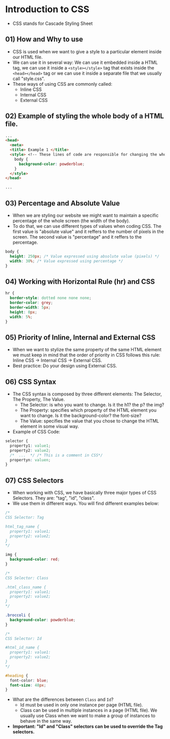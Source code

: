 # Introduction to CSS
* CSS stands for Cascade Styling Sheet

## 01) How and Why to use
* CSS is used when we want to give a style to a particular element inside our HTML file.
* We can use it in several way: We can use it embedded inside a HTML tag, we can use it inside a ```<style></style>``` tag that exists inside the ```<head></head>``` tag or we can use it inside a separate file that we usually call "style.css".
* These ways of using CSS are commonly called:
   * Inline CSS
   * Internal CSS
   * External CSS

## 02) Example of styling the whole body of a HTML file.
```html
...
<head>
  <meta>
  <title> Example 1 </title>
  <style> <!-- These lines of code are responsible for changing the whole background color of our webiste. -->
    body {
      background-color: powderblue; 
    }
  </style>
</head>

...
```

## 03) Percentage and Absolute Value
* When we are styling our website we might want to maintain a specific percentage of the whole screen (the width of the body).
* To do that, we can use different types of values when coding CSS. The first value is "absolute value" and it reffers to the number of pixels in the screen. The second value is "percentage" and it reffers to the percentage.
```css
body {
  height: 250px; /* Value expressed using absolute value (pixels) */
  width: 30%; /* Value expressed using percentage */
}
```

## 04) Working with Horizontal Rule (hr) and CSS
```css
hr {
  border-style: dotted none none none;
  border-color: grey;
  border-width: 5px;
  height: 0px;
  width: 5%; 
}
```

## 05) Priority of Inline, Internal and External CSS
* When we want to stylize the same property of the same HTML element we must keep in mind that the order of priority in CSS follows this rule: Inline CSS -> Internal CSS -> External CSS.
* Best practice: Do your design using External CSS.

## 06) CSS Syntax
* The CSS syntax is composed by three different elements: The Selector, The Property, The Value.
  * The Selector: is who you want to change. Is it the h1? the p? the img?
  * The Property: specifies which property of the HTML element you want to change. Is it the background-color? the font-size?
  * The Value: specifies the value that you chose to change the HTML element in some visual way.
* Example of CSS Code:
```css
selector {
  property1: value1;
  property2: value2;
  /*  ...  */ /* This is a comment in CSS*/
  propertyn: valuen;
}
```

## 07) CSS Selectors
* When working with CSS, we have basically three major types of CSS Selectors. They are: "tag", "id", "class".
* We use them in different ways. You will find different examples below:
```css
/* 
CSS Selector: Tag 

html_tag_name {
  property1: value1;
  property2: value2;
}
*/

img {
  background-color: red; 
}

/*
CSS Selector: Class

.html_class_name {
  property1: value1;
  property2: value2;
}
*/

.broccoli {
  background-color: powderblue;
}

/*
CSS Selector: Id

#html_id_name {
  property1: value1:
  property2: value2;
}
*/

#heading {
  font-color: blue;
  font-size: 48px;
}
```
* What are the differences between ```Class``` and ```Id```?
  * Id must be used in only one instance per page (HTML file).
  * Class can be used in multiple instances in a page (HTML file). We usually use Class when we want to make a group of instances to behave in the same way.
* __Important: "Id" and "Class" selectors can be used to override the Tag selectors.__
